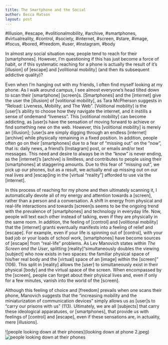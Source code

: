```yaml
---
title: The Smartphone and the Social
author: Becca Matson
layout: post
---
```


#Illusion, #escape, #volitionalmobility, #archive, #smartphones, #virtualreality, #control, #society, #internet, #screen, #stare, #image, #focus, #bored, #freedom, #user, #Instagram, #body

In almost any social situation now, people tend to reach for their [smartphones]. However, I’m questioning if this has just become a force of habit, or if this systematic reaching for a phone is actually the result of it’s [illusion] of [escape] and [volitional mobility] (and then its subsequent addictive quality)?

Even when I’m hanging out with my friends, I often find myself looking at my phone. As I walk around campus, I see almost everyone’s head tilted down to scan their [smartphone] [screen]s. [Smartphones] and the [internet] give the user the [illusion] of [volitional mobility], as Tara McPherson suggests in “Reload: Liveness, Mobility, and The Web”. [Volitional mobility] is the [user]’s ability to choose how they navigate the internet, and it instills a sense of ondemand “liveness”. This [volitional mobility] can become addicting, as [user]s have the sensation of moving forward to achieve or find something new on the web. However, this [volitional mobility] is merely an [illusion]; [user]s are simply digging through an endless [internet] [archive] while physically remaining in a fixed position. In addition, people often go on their [smartphones] due to a fear of “missing out” on the “now”, that is: daily news, a friend’s [Instagram] post, or emails and/or text messages. This need and desire to always be in the “know” is never ending, as the [internet]’s [archive] is limitless, and contributes to people using their [smartphones] at staggering amounts. Due to this fear of “missing out”, we pick up our phones, but as a result, we actually end up missing out on our real lives and [escap]ing in the [virtual “reality”] afforded to use via the [internet].

In this process of reaching for my phone and then ultimately scanning it, I automatically devote all of my energy and attention towards a [screen], rather than a person and a conversation. A shift in energy from physical and real-life interactions and towards [screen]s seems to be the ongoing trend with the prevalence of [smartphones] and technology in everyday life. Now, people will text each other instead of talking, even if they are physically in the same room. In addition, the feeling of [control] and [volitional mobility] that the [internet] grants eventually manifests into a feeling of relief and [escape]. For example, even if your life is spinning out of [control], with your bad job or your loads of school work, [smartphones] have become sources of [escape] from “real-life” problems. As Lev Manovich states within *The Screen and the User*, splitting [reality]“simultaneously doubles the viewing [subject] who now exists in two spaces: the familiar physical space of his/her real body and the [virtual] space of an [image] within the [screen]” (106). This split in [reality] allows the [user] to simultaneously exist in their physical [body] and the virtual space of the screen. When encompassed by the [screen], people can forget about their physical lives and, even if only for a few minutes, vanish into the world of the [screen].

Although this feeling of choice and [freedom] prevails when one scans their phone, Manovich suggests that the “increasing mobility and the miniaturization of communication devices” simply allows us as [user]s to “carry our prisons with us” (113). Ultimately, we are all [subjects] that carry these ideological apparatuses, or [smartphones], that provide us with feelings of [control] and [escape], even if these sensations are, in actuality, mere [illusions].

![people looking down at their phones](looking down at phone 2.jpeg)
![people looking down at their phones](looking-down-at-phones.jpeg)
